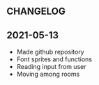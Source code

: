 CHANGELOG
-


2021-05-13
-

- Made github repository
- Font sprites and functions
- Reading input from user
- Moving among rooms
